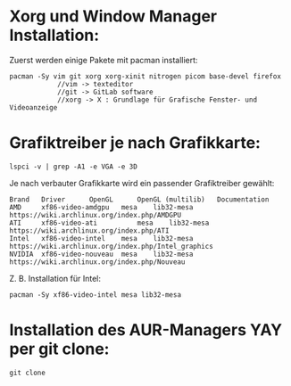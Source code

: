 # Xorg und Window Manager Installation:

Zuerst werden einige Pakete mit pacman installiert:

    pacman -Sy vim git xorg xorg-xinit nitrogen picom base-devel firefox
                //vim -> texteditor
                //git -> GitLab software
                //xorg -> X : Grundlage für Grafische Fenster- und Videoanzeige

# Grafiktreiber je nach Grafikkarte:

    lspci -v | grep -A1 -e VGA -e 3D
    
Je nach verbauter Grafikkarte wird ein passender Grafiktreiber gewählt:

    Brand   Driver      OpenGL 	    OpenGL (multilib) 	Documentation 
    AMD 	xf86-video-amdgpu 	mesa 	lib32-mesa 	https://wiki.archlinux.org/index.php/AMDGPU
    ATI     xf86-video-ati          mesa    lib32-mesa      https://wiki.archlinux.org/index.php/ATI
    Intel 	xf86-video-intel 	mesa 	lib32-mesa 	https://wiki.archlinux.org/index.php/Intel_graphics
    NVIDIA 	xf86-video-nouveau 	mesa 	lib32-mesa 	https://wiki.archlinux.org/index.php/Nouveau
    
Z. B. Installation für Intel:
    
    pacman -Sy xf86-video-intel mesa lib32-mesa
    
# Installation des AUR-Managers YAY per git clone:

    git clone


